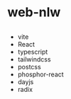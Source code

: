 # web-nlw

##

- vite
- React
- typescript
- tailwindcss
- postcss
- phosphor-react
- dayjs
- radix
